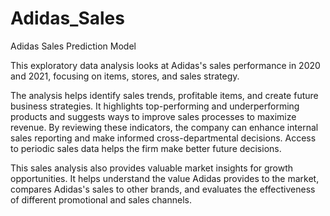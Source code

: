 # Adidas_Sales
Adidas Sales Prediction Model

This exploratory data analysis looks at Adidas's sales performance in 2020 and 2021, focusing on items, stores, and sales strategy.

The analysis helps identify sales trends, profitable items, and create future business strategies. It highlights top-performing and underperforming products and suggests ways to improve sales processes to maximize revenue. By reviewing these indicators, the company can enhance internal sales reporting and make informed cross-departmental decisions. Access to periodic sales data helps the firm make better future decisions.

This sales analysis also provides valuable market insights for growth opportunities. It helps understand the value Adidas provides to the market, compares Adidas's sales to other brands, and evaluates the effectiveness of different promotional and sales channels.
